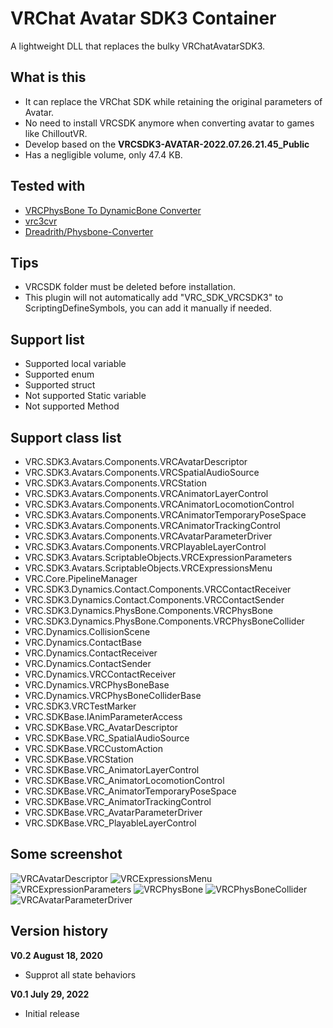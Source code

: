 # VRChat Avatar SDK3 Container
A lightweight DLL that replaces the bulky VRChatAvatarSDK3.

## What is this
 - It can replace the VRChat SDK while retaining the original parameters of Avatar.
 - No need to install VRCSDK anymore when converting avatar to games like ChilloutVR.
 - Develop based on the **VRCSDK3-AVATAR-2022.07.26.21.45_Public**
 - Has a negligible volume, only 47.4 KB.

## Tested with
 - [VRCPhysBone To DynamicBone Converter](https://booth.pm/zh-cn/items/4032295)
 - [vrc3cvr](https://github.com/imagitama/vrc3cvr)
 - [Dreadrith/Physbone-Converter](https://github.com/Dreadrith/PhysBone-Converter)

## Tips
 - VRCSDK folder must be deleted before installation.
 - This plugin will not automatically add "VRC_SDK_VRCSDK3" to ScriptingDefineSymbols, you can add it manually if needed.

## Support list
 - Supported local variable
 - Supported enum
 - Supported struct
 - Not supported Static variable 
 - Not supported Method

## Support class list
 - VRC.SDK3.Avatars.Components.VRCAvatarDescriptor
 - VRC.SDK3.Avatars.Components.VRCSpatialAudioSource
 - VRC.SDK3.Avatars.Components.VRCStation
 - VRC.SDK3.Avatars.Components.VRCAnimatorLayerControl
 - VRC.SDK3.Avatars.Components.VRCAnimatorLocomotionControl
 - VRC.SDK3.Avatars.Components.VRCAnimatorTemporaryPoseSpace
 - VRC.SDK3.Avatars.Components.VRCAnimatorTrackingControl
 - VRC.SDK3.Avatars.Components.VRCAvatarParameterDriver
 - VRC.SDK3.Avatars.Components.VRCPlayableLayerControl
 - VRC.SDK3.Avatars.ScriptableObjects.VRCExpressionParameters
 - VRC.SDK3.Avatars.ScriptableObjects.VRCExpressionsMenu
 - VRC.Core.PipelineManager
 - VRC.SDK3.Dynamics.Contact.Components.VRCContactReceiver
 - VRC.SDK3.Dynamics.Contact.Components.VRCContactSender
 - VRC.SDK3.Dynamics.PhysBone.Components.VRCPhysBone
 - VRC.SDK3.Dynamics.PhysBone.Components.VRCPhysBoneCollider
 - VRC.Dynamics.CollisionScene
 - VRC.Dynamics.ContactBase
 - VRC.Dynamics.ContactReceiver
 - VRC.Dynamics.ContactSender
 - VRC.Dynamics.VRCContactReceiver
 - VRC.Dynamics.VRCPhysBoneBase
 - VRC.Dynamics.VRCPhysBoneColliderBase
 - VRC.SDK3.VRCTestMarker
 - VRC.SDKBase.IAnimParameterAccess
 - VRC.SDKBase.VRC_AvatarDescriptor
 - VRC.SDKBase.VRC_SpatialAudioSource
 - VRC.SDKBase.VRCCustomAction
 - VRC.SDKBase.VRCStation
 - VRC.SDKBase.VRC_AnimatorLayerControl
 - VRC.SDKBase.VRC_AnimatorLocomotionControl
 - VRC.SDKBase.VRC_AnimatorTemporaryPoseSpace
 - VRC.SDKBase.VRC_AnimatorTrackingControl
 - VRC.SDKBase.VRC_AvatarParameterDriver
 - VRC.SDKBase.VRC_PlayableLayerControl
 
## Some screenshot
![VRCAvatarDescriptor](https://user-images.githubusercontent.com/51113234/182151065-f092508b-8559-4842-8277-beb09c923e2e.png)
![VRCExpressionsMenu](https://user-images.githubusercontent.com/51113234/182151074-4c5d3587-fb3d-4a74-87ba-8e351a12d742.png)
![VRCExpressionParameters](https://user-images.githubusercontent.com/51113234/182151086-3cba3c6f-4ee3-4f6e-b410-3a572f884b26.png)
![VRCPhysBone](https://user-images.githubusercontent.com/51113234/182151096-ab6108f1-3d73-4918-9ee8-a7b3e8c48e7a.png)
![VRCPhysBoneCollider](https://user-images.githubusercontent.com/51113234/182151103-90d7d7c8-9881-4871-9561-310c7e80a719.png)
![VRCAvatarParameterDriver](https://user-images.githubusercontent.com/51113234/185279379-338bda24-9faf-4a73-a931-583c9cbf87db.png)

## Version history

**V0.2 August 18, 2020**
 - Supprot all state behaviors
 
**V0.1 July 29, 2022**
 - Initial release
